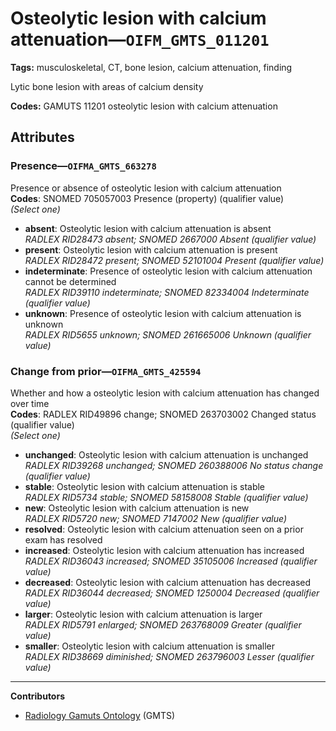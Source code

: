 # Osteolytic lesion with calcium attenuation—`OIFM_GMTS_011201`

**Tags:** musculoskeletal, CT, bone lesion, calcium attenuation, finding

Lytic bone lesion with areas of calcium density

**Codes:** GAMUTS 11201 osteolytic lesion with calcium attenuation

## Attributes

### Presence—`OIFMA_GMTS_663278`

Presence or absence of osteolytic lesion with calcium attenuation  
**Codes**: SNOMED 705057003 Presence (property) (qualifier value)  
*(Select one)*

- **absent**: Osteolytic lesion with calcium attenuation is absent  
_RADLEX RID28473 absent; SNOMED 2667000 Absent (qualifier value)_
- **present**: Osteolytic lesion with calcium attenuation is present  
_RADLEX RID28472 present; SNOMED 52101004 Present (qualifier value)_
- **indeterminate**: Presence of osteolytic lesion with calcium attenuation cannot be determined  
_RADLEX RID39110 indeterminate; SNOMED 82334004 Indeterminate (qualifier value)_
- **unknown**: Presence of osteolytic lesion with calcium attenuation is unknown  
_RADLEX RID5655 unknown; SNOMED 261665006 Unknown (qualifier value)_

### Change from prior—`OIFMA_GMTS_425594`

Whether and how a osteolytic lesion with calcium attenuation has changed over time  
**Codes**: RADLEX RID49896 change; SNOMED 263703002 Changed status (qualifier value)  
*(Select one)*

- **unchanged**: Osteolytic lesion with calcium attenuation is unchanged  
_RADLEX RID39268 unchanged; SNOMED 260388006 No status change (qualifier value)_
- **stable**: Osteolytic lesion with calcium attenuation is stable  
_RADLEX RID5734 stable; SNOMED 58158008 Stable (qualifier value)_
- **new**: Osteolytic lesion with calcium attenuation is new  
_RADLEX RID5720 new; SNOMED 7147002 New (qualifier value)_
- **resolved**: Osteolytic lesion with calcium attenuation seen on a prior exam has resolved  
- **increased**: Osteolytic lesion with calcium attenuation has increased  
_RADLEX RID36043 increased; SNOMED 35105006 Increased (qualifier value)_
- **decreased**: Osteolytic lesion with calcium attenuation has decreased  
_RADLEX RID36044 decreased; SNOMED 1250004 Decreased (qualifier value)_
- **larger**: Osteolytic lesion with calcium attenuation is larger  
_RADLEX RID5791 enlarged; SNOMED 263768009 Greater (qualifier value)_
- **smaller**: Osteolytic lesion with calcium attenuation is smaller  
_RADLEX RID38669 diminished; SNOMED 263796003 Lesser (qualifier value)_

---

**Contributors**

- [Radiology Gamuts Ontology](https://gamuts.net/) (GMTS)